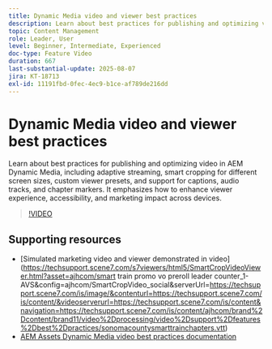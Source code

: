 ```yaml
---
title: Dynamic Media video and viewer best practices
description: Learn about best practices for publishing and optimizing video in AEM Dynamic Media, including adaptive streaming, smart cropping for different screen sizes, custom viewer presets, and support for captions, audio tracks, and chapter markers.
topic: Content Management
role: Leader, User
level: Beginner, Intermediate, Experienced
doc-type: Feature Video
duration: 667
last-substantial-update: 2025-08-07
jira: KT-18713
exl-id: 11191fbd-0fec-4ec9-b1ce-af789de216dd
---
```

# Dynamic Media video and viewer best practices

Learn about best practices for publishing and optimizing video in AEM Dynamic Media, including adaptive streaming, smart cropping for different screen sizes, custom viewer presets, and support for captions, audio tracks, and chapter markers. It emphasizes how to enhance viewer experience, accessibility, and marketing impact across devices.

>[!VIDEO](https://video.tv.adobe.com/v/3470634/?learn=on&enablevpops)

## Supporting resources

* [Simulated marketing video and viewer demonstrated in video](https://techsupport.scene7.com/s7viewers/html5/SmartCropVideoViewer.html?asset=ajhcom/smart train promo vo preroll leader counter_1-AVS&config=ajhcom/SmartCropVideo_social&serverUrl=https://techsupport.scene7.com/is/image/&contenturl=https://techsupport.scene7.com/is/content/&videoserverurl=https://techsupport.scene7.com/is/content&navigation=https://techsupport.scene7.com/is/content/ajhcom/brand%2Dcontent/brand11/video%2Dprocessing/video%2Dsupport%2Dfeatures%2Dbest%2Dpractices/sonomacountysmarttrainchapters.vtt)
* [AEM Assets Dynamic Media video best practices documentation](https://experienceleague.adobe.com/en/docs/experience-manager-65/content/assets/dynamicvideo#best-practice-using-the-html-video-viewer)
